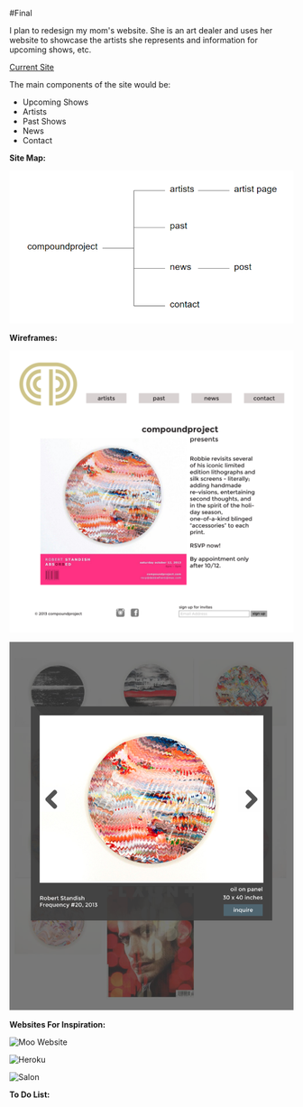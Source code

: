 #Final

I plan to redesign my mom's website. She is an art dealer and uses her website to showcase the artists she represents and information for upcoming shows, etc.

[Current Site](http://compoundproject.com/)

The main components of the site would be:

+ Upcoming Shows
+ Artists
+ Past Shows
+ News
+ Contact

__Site Map:__

![Site Map](https://raw.githubusercontent.com/membles/WebDevHW/master/final/proposal/images/sitemap.png "Site Map")

__Wireframes:__

![Home Wireframe](https://raw.githubusercontent.com/membles/WebDevHW/master/final/proposal/images/wireframe_3.png "Home Wireframe")

![Artist Work](https://raw.githubusercontent.com/membles/WebDevHW/master/final/proposal/images/wireframe_2.png "Home Wireframe")

__Websites For Inspiration:__

![Moo Website](https://www.moo.com/us/ "Moo")

![Heroku](https://www.heroku.com/ "Heroku")

![Salon](http://www.simonebsalon.com/ "Salon")

__To Do List:__
